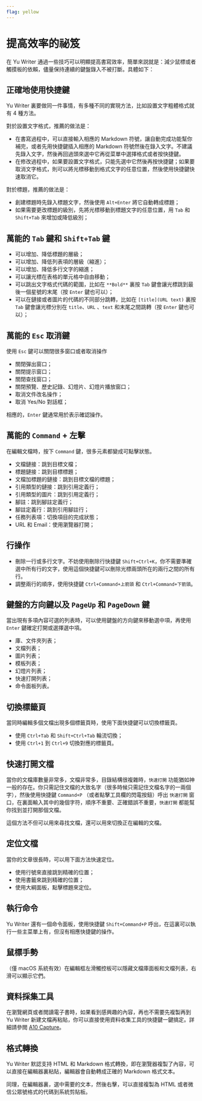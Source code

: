 ```yaml
---
flag: yellow
---
```

# 提高效率的祕笈

在 Yu Writer 通過一些技巧可以明顯提高書寫效率，簡單來説就是：減少鼠標或者觸摸板的依賴，儘量保持連續的鍵盤錄入不被打斷。具體如下：

## 正確地使用快捷鍵

Yu Writer 裏要做同一件事情，有多種不同的實現方法，比如設置文字粗體格式就有 4 種方法。

對於設置文字格式，推薦的做法是：

* 在書寫過程中，可以直接輸入相應的 Markdown 符號，讓自動完成功能幫你補完，或者先用快捷鍵插入相應的 Markdown 符號然後在錄入文字。不建議先錄入文字，然後再回過頭來選中它再從菜單中選擇格式或者按快捷鍵。
* 在修改過程中，如果要設置文字格式，只能先選中它然後再按快捷鍵；如果要取消文字格式，則可以將光標移動到格式文字的任意位置，然後使用快捷鍵快速取消它。

對於標題，推薦的做法是：

* 創建標題時先錄入標題文字，然後使用 `Alt+Enter` 將它自動轉成標題；
* 如果需要更改標題的級別，先將光標移動到標題文字的任意位置，用 `Tab` 和 `Shift+Tab` 來增加或降低級別；

## 萬能的 `Tab` 鍵和 `Shift+Tab` 鍵

* 可以增加、降低標題的層級；
* 可以增加、降低列表項的層級（縮進）；
* 可以增加、降低多行文字的縮進；
* 可以讓光標在表格的單元格中自由移動；
* 可以跳出文字格式代碼的範圍，比如在 `**Bold**` 裏按 `Tab` 鍵會讓光標跳到最後一個星號的末尾（按 `Enter` 鍵也可以）；
* 可以在鏈接或者圖片的代碼的不同部分跳轉，比如在 `[title](URL text)` 裏按 `Tab` 鍵會讓光標分別在 `title`、`URL` 、`text` 和末尾之間跳轉（按 `Enter` 鍵也可以）；

## 萬能的 `Esc` 取消鍵

使用 `Esc` 鍵可以關閉很多窗口或者取消操作

* 關閉彈出窗口；
* 關閉提示窗口；
* 關閉查找窗口；
* 關閉預覽、歷史記錄、幻燈片、幻燈片播放窗口；
* 取消文件改名操作；
* 取消 Yes/No 對話框；

相應的，`Enter` 鍵通常用於表示確認操作。

## 萬能的 `Command` + 左擊

在編輯文檔時，按下 `Command` 鍵，很多元素都變成可點擊狀態。

* 文檔鏈接：跳到目標文檔；
* 標題鏈接：跳到目標標題；
* 文檔加標題的鏈接：跳到目標文檔的標題；
* 引用類型的鏈接：跳到引用定義行；
* 引用類型的圖片：跳到引用定義行；
* 腳註：跳到腳註定義行；
* 腳註定義行：跳到引用腳註行；
* 任務列表項：切換項目的完成狀態；
* URL 和 Email：使用瀏覽器打開；

## 行操作

* 刪除一行或多行文字。不妨使用刪除行快捷鍵 `Shift+Ctrl+K`，你不需要準確選中所有行的文字，使用這個快捷鍵可以刪除光標兩頭所在的兩行之間的所有行。
* 調整兩行的順序，使用快捷鍵 `Ctrl+Command+上箭頭` 和 `Ctrl+Command+下箭頭`。

## 鍵盤的方向鍵以及 `PageUp` 和 `PageDown` 鍵

當出現有多項內容可選的列表時，可以使用鍵盤的方向鍵來移動選中項，再使用 `Enter` 鍵確定打開或選擇選中項。

* 庫、文件夾列表；
* 文檔列表；
* 圖片列表；
* 模板列表；
* 幻燈片列表；
* 快速打開列表；
* 命令面板列表。

## 切換標籤頁

當同時編輯多個文檔出現多個標籤頁時，使用下面快捷鍵可以切換標籤頁。

* 使用 `Ctrl+Tab` 和 `Shift+Ctrl+Tab` 輪流切換；
* 使用 `Ctrl+1` 到 `Ctrl+9` 切換對應的標籤頁。

## 快速打開文檔

當你的文檔庫數量非常多，文檔非常多，目錄結構很複雜時，`快速打開` 功能猶如神一般的存在。你只需記住文檔的大致名字（很多時候只需記住文檔名字的一兩個字），然後使用快捷鍵 `Command+P` （或者點擊工具欄的閃電按鈕）呼出 `快速打開` 窗口，在裏面輸入其中的幾個字符，順序不重要、正確錯誤不重要，`快速打開` 都能幫你找到並打開那個文檔。

這個方法不但可以用來尋找文檔，還可以用來切換正在編輯的文檔。

## 定位文檔

當你的文章很長時，可以用下面方法快速定位。

* 使用行號來直接跳到精確的位置；
* 使用書籤來跳到精確的位置；
* 使用大綱面板，點擊標題來定位。

## 執行命令

Yu Writer 還有一個命令面板，使用快捷鍵 `Shift+Command+P` 呼出，在這裏可以執行一些主菜單上有，但沒有相應快捷鍵的操作。

## 鼠標手勢

（僅 macOS 系統有效）在編輯框左滑觸控板可以隱藏文檔庫面板和文檔列表，右滑可以顯示它們。

## 資料採集工具

在瀏覽網頁或者閲讀電子書時，如果看到感興趣的內容，再也不需要先複製再到 Yu Writer 新建文檔再粘貼，你可以直接使用資料收集工具的快捷鍵一鍵搞定。詳細請參閲 [A10 Capture](a10-capture)。

## 格式轉換

Yu Writer 默認支持 HTML 和 Markdown 格式轉換，即在瀏覽器複製了內容，可以直接在編輯器裏粘貼，編輯器會自動轉成正確的 Markdown 格式文本。

同理，在編輯器裏，選中需要的文本，然後右擊，可以直接複製為 HTML 或者微信公眾號格式的代碼到系統剪貼板。

